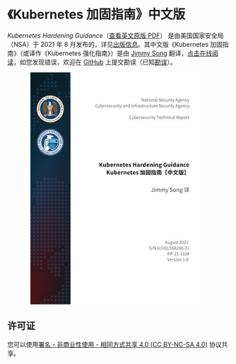 # 《Kubernetes 加固指南》中文版
*Kubernetes Hardening Guidance*（[查看英文原版 PDF](https://media.defense.gov/2021/Aug/03/2002820425/-1/-1/1/CTR_KUBERNETES%20HARDENING%20GUIDANCE.PDF)） 是由美国国家安全局（NSA）于 2021 年 8 月发布的，详见[出版信息](publication-information.md)。其中文版《Kubernetes 加固指南》（或译作《Kubernetes 强化指南》）是由 [Jimmy Song](https://jimmysong.i) 翻译，[点击在线阅读](https://jimmysong.io/kubernetes-hardening-guidance/)，如您发现错误，欢迎在 [GitHub](https://github.com/rootsongjc/kubernetes-hardening-guidance) 上提交勘误（已知[勘误](corrigendum.md)）。

<p align="center">
  <a href="https://jimmysong.io/kubernetes-hardening-guidance/">
    <img src="cover-thumbnail.jpg" title="《Kubernetes 加固指南》中文版" alt="《Kubernetes 加固指南》中文版">
  </a>
</p>

## 许可证

您可以使用[署名 - 非商业性使用 - 相同方式共享 4.0 (CC BY-NC-SA 4.0)](https://creativecommons.org/licenses/by-nc-sa/4.0/deed.zh)  协议共享。
